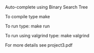 Auto-complete using Binary Search Tree 

To compile type make

To run type: make run 

To run using valgrind type: make valgrind 

For more details see project3.pdf 